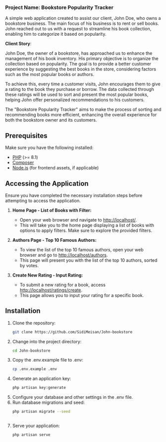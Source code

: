 ### **Project Name**: Bookstore Popularity Tracker

A simple web application created to assist our client, John Doe, who owns a bookstore business. The main focus of his business is to rent or sell books. John reached out to us with a request to streamline his book collection, enabling him to categorize it based on popularity.

**Client Story**:

John Doe, the owner of a bookstore, has approached us to enhance the management of his book inventory. His primary objective is to organize the collection based on popularity. The goal is to provide a better customer experience by suggesting the best books in the store, considering factors such as the most popular books or authors.

To achieve this, every time a customer visits, John encourages them to give a rating to the book they purchase or borrow. The data collected through these ratings will be used to sort and present the most popular books, helping John offer personalized recommendations to his customers.

The "Bookstore Popularity Tracker" aims to make the process of sorting and recommending books more efficient, enhancing the overall experience for both the bookstore owner and its customers.


## Prerequisites

Make sure you have the following installed:

- [PHP](https://www.php.net/) (>= 8.1)
- [Composer](https://getcomposer.org/)
- [Node.js](https://nodejs.org/) (for frontend assets, if applicable)

## Accessing the Application

Ensure you have completed the necessary installation steps before attempting to access the application.

1. **Home Page - List of Books with Filter:**
   - Open your web browser and navigate to [http://localhost/](http://localhost/).
   - This will take you to the home page displaying a list of books with options to apply filters. Make sure to explore the provided filters.

2. **Authors Page - Top 10 Famous Authors:**
   - To view the list of the top 10 famous authors, open your web browser and go to [http://localhost/authors](http://localhost/authors).
   - This page will present you with the list of the top 10 authors, sorted by votes.

3. **Create New Rating - Input Rating:**
   - To submit a new rating for a book, access [http://localhost/ratings/create](http://localhost/ratings/create).
   - This page allows you to input your rating for a specific book.



## Installation

1. Clone the repository:
   ```bash
   git clone https://github.com/SidiMeisan/John-bookstore
   
2. Change into the project directory:
   ```bash
   cd John-bookstore

3. Copy the .env.example file to .env:
   ```bash
   cp .env.example .env
   
4. Generate an application key:
   ```bash
   php artisan key:generate

5. Configure your database and other settings in the .env file.
6. Run database migrations and seed:
   ```bash
   php artisan migrate --seed
 
7. Serve your application:
   ```bash
   php artisan serve


